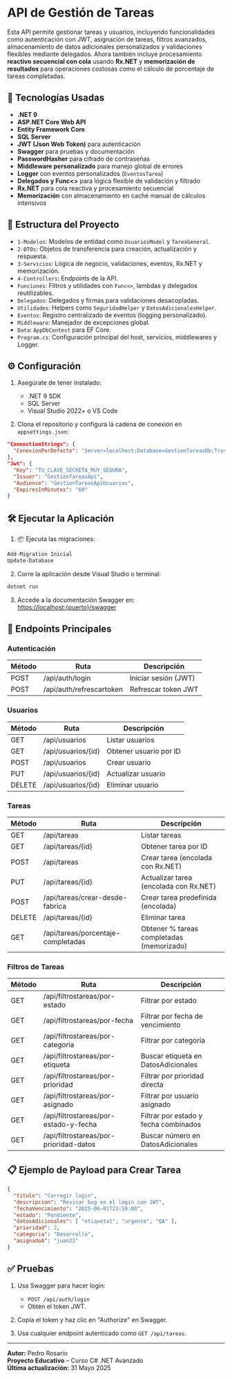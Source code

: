 
# API de Gestión de Tareas

Esta API permite gestionar tareas y usuarios, incluyendo funcionalidades como autenticación con JWT, asignación de tareas, filtros avanzados, almacenamiento de datos adicionales personalizados y validaciones flexibles mediante delegados. Ahora también incluye procesamiento **reactivo secuencial con cola** usando **Rx.NET** y **memorización de resultados** para operaciones costosas como el cálculo de porcentaje de tareas completadas.

## 🚀 Tecnologías Usadas

- **.NET 9**
- **ASP.NET Core Web API**
- **Entity Framework Core**
- **SQL Server**
- **JWT (Json Web Token)** para autenticación
- **Swagger** para pruebas y documentación
- **PasswordHasher** para cifrado de contraseñas
- **Middleware personalizado** para manejo global de errores
- **Logger** con eventos personalizados (`EventosTarea`)
- **Delegados y Func<>** para lógica flexible de validación y filtrado
- **Rx.NET** para cola reactiva y procesamiento secuencial
- **Memorización** con almacenamiento en caché manual de cálculos intensivos

## 📂 Estructura del Proyecto

- `1-Modelos`: Modelos de entidad como `UsuariosModel` y `TareaGeneral`.
- `2-DTOs`: Objetos de transferencia para creación, actualización y respuesta.
- `3-Servicios`: Lógica de negocio, validaciones, eventos, Rx.NET y memorización.
- `4-Controllers`: Endpoints de la API.
- `Funciones`: Filtros y utilidades con `Func<>`, lambdas y delegados reutilizables.
- `Delegados`: Delegados y firmas para validaciones desacopladas.
- `Utilidades`: Helpers como `SeguridadHelper` y `DatosAdicionalesHelper`.
- `Eventos`: Registro centralizado de eventos (logging personalizado).
- `Middleware`: Manejador de excepciones global.
- `Data`: `AppDbContext` para EF Core.
- `Program.cs`: Configuración principal del host, servicios, middlewares y Logger.

## ⚙️ Configuración

1. Asegúrate de tener instalado:
   - .NET 9 SDK
   - SQL Server
   - Visual Studio 2022+ o VS Code

2. Clona el repositorio y configura la cadena de conexión en `appsettings.json`:

```json
"ConnectionStrings": {
  "ConexionPorDefecto": "Server=localhost;Database=GestionTareasDb;Trusted_Connection=True;TrustServerCertificate=True;"
},
"Jwt": {
  "Key": "TU_CLAVE_SECRETA_MUY_SEGURA",
  "Issuer": "GestionTareasApi",
  "Audience": "GestionTareasApiUsuarios",
  "ExpiresInMinutes": "60"
}
```

## 🛠️ Ejecutar la Aplicación

1. 📦 Ejecuta las migraciones:

```bash
Add-Migration Inicial
Update-Database
```

2. Corre la aplicación desde Visual Studio o terminal:

```bash
dotnet run
```

3. Accede a la documentación Swagger en:  
   [https://localhost:{puerto}/swagger](https://localhost:{puerto}/swagger)

## 🔐 Endpoints Principales

### Autenticación

| Método | Ruta                  | Descripción             |
|--------|-----------------------|-------------------------|
| POST   | /api/auth/login       | Iniciar sesión (JWT)    |
| POST   | /api/auth/refrescartoken | Refrescar token JWT |

### Usuarios

| Método | Ruta                     | Descripción                  |
|--------|--------------------------|------------------------------|
| GET    | /api/usuarios            | Listar usuarios              |
| GET    | /api/usuarios/{id}       | Obtener usuario por ID       |
| POST   | /api/usuarios            | Crear usuario                |
| PUT    | /api/usuarios/{id}       | Actualizar usuario           |
| DELETE | /api/usuarios/{id}       | Eliminar usuario             |

### Tareas

| Método | Ruta                     | Descripción                                |
|--------|--------------------------|--------------------------------------------|
| GET    | /api/tareas              | Listar tareas                              |
| GET    | /api/tareas/{id}         | Obtener tarea por ID                       |
| POST   | /api/tareas              | Crear tarea (encolada con Rx.NET)          |
| PUT    | /api/tareas/{id}         | Actualizar tarea (encolada con Rx.NET)     |
| POST   | /api/tareas/crear-desde-fabrica | Crear tarea predefinida (encolada)   |
| DELETE | /api/tareas/{id}         | Eliminar tarea                             |
| GET    | /api/tareas/porcentaje-completadas | Obtener % tareas completadas (memorizado) |

### Filtros de Tareas

| Método | Ruta                                   | Descripción                          |
|--------|----------------------------------------|--------------------------------------|
| GET    | /api/filtrostareas/por-estado          | Filtrar por estado                   |
| GET    | /api/filtrostareas/por-fecha           | Filtrar por fecha de vencimiento     |
| GET    | /api/filtrostareas/por-categoria       | Filtrar por categoría                |
| GET    | /api/filtrostareas/por-etiqueta        | Buscar etiqueta en DatosAdicionales  |
| GET    | /api/filtrostareas/por-prioridad       | Filtrar por prioridad directa        |
| GET    | /api/filtrostareas/por-asignado        | Filtrar por usuario asignado         |
| GET    | /api/filtrostareas/por-estado-y-fecha  | Filtrar por estado y fecha combinados|
| GET    | /api/filtrostareas/por-prioridad-datos | Buscar número en DatosAdicionales    |

## 📋 Ejemplo de Payload para Crear Tarea

```json
{
  "titulo": "Corregir login",
  "descripcion": "Revisar bug en el login con JWT",
  "fechaVencimiento": "2025-06-01T23:59:00",
  "estado": "Pendiente",
  "datosAdicionales": [ "etiqueta1", "urgente", "QA" ],
  "prioridad": 2,
  "categoria": "Desarrollo",
  "asignadoA": "juan23"
}
```

## ✅ Pruebas

1. Usa Swagger para hacer login:
   - `POST /api/auth/login`
   - Obtén el token JWT.

2. Copia el token y haz clic en "Authorize" en Swagger.
3. Usa cualquier endpoint autenticado como `GET /api/tareas`.

---

**Autor:** Pedro Rosario  
**Proyecto Educativo** – Curso C# .NET Avanzado  
**Última actualización:** 31 Mayo 2025
